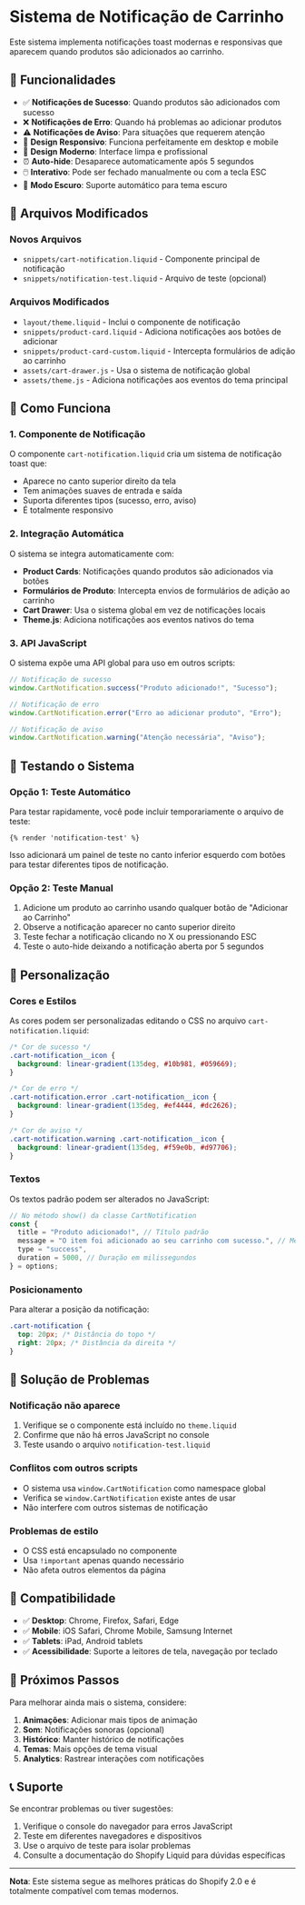 # Sistema de Notificação de Carrinho

Este sistema implementa notificações toast modernas e responsivas que aparecem quando produtos são adicionados ao carrinho.

## 🚀 Funcionalidades

- ✅ **Notificações de Sucesso**: Quando produtos são adicionados com sucesso
- ❌ **Notificações de Erro**: Quando há problemas ao adicionar produtos
- ⚠️ **Notificações de Aviso**: Para situações que requerem atenção
- 📱 **Design Responsivo**: Funciona perfeitamente em desktop e mobile
- 🎨 **Design Moderno**: Interface limpa e profissional
- ⏰ **Auto-hide**: Desaparece automaticamente após 5 segundos
- 🖱️ **Interativo**: Pode ser fechado manualmente ou com a tecla ESC
- 🌙 **Modo Escuro**: Suporte automático para tema escuro

## 📁 Arquivos Modificados

### Novos Arquivos

- `snippets/cart-notification.liquid` - Componente principal de notificação
- `snippets/notification-test.liquid` - Arquivo de teste (opcional)

### Arquivos Modificados

- `layout/theme.liquid` - Inclui o componente de notificação
- `snippets/product-card.liquid` - Adiciona notificações aos botões de adicionar
- `snippets/product-card-custom.liquid` - Intercepta formulários de adição ao carrinho
- `assets/cart-drawer.js` - Usa o sistema de notificação global
- `assets/theme.js` - Adiciona notificações aos eventos do tema principal

## 🎯 Como Funciona

### 1. Componente de Notificação

O componente `cart-notification.liquid` cria um sistema de notificação toast que:

- Aparece no canto superior direito da tela
- Tem animações suaves de entrada e saída
- Suporta diferentes tipos (sucesso, erro, aviso)
- É totalmente responsivo

### 2. Integração Automática

O sistema se integra automaticamente com:

- **Product Cards**: Notificações quando produtos são adicionados via botões
- **Formulários de Produto**: Intercepta envios de formulários de adição ao carrinho
- **Cart Drawer**: Usa o sistema global em vez de notificações locais
- **Theme.js**: Adiciona notificações aos eventos nativos do tema

### 3. API JavaScript

O sistema expõe uma API global para uso em outros scripts:

```javascript
// Notificação de sucesso
window.CartNotification.success("Produto adicionado!", "Sucesso");

// Notificação de erro
window.CartNotification.error("Erro ao adicionar produto", "Erro");

// Notificação de aviso
window.CartNotification.warning("Atenção necessária", "Aviso");
```

## 🧪 Testando o Sistema

### Opção 1: Teste Automático

Para testar rapidamente, você pode incluir temporariamente o arquivo de teste:

```liquid
{% render 'notification-test' %}
```

Isso adicionará um painel de teste no canto inferior esquerdo com botões para testar diferentes tipos de notificação.

### Opção 2: Teste Manual

1. Adicione um produto ao carrinho usando qualquer botão de "Adicionar ao Carrinho"
2. Observe a notificação aparecer no canto superior direito
3. Teste fechar a notificação clicando no X ou pressionando ESC
4. Teste o auto-hide deixando a notificação aberta por 5 segundos

## 🎨 Personalização

### Cores e Estilos

As cores podem ser personalizadas editando o CSS no arquivo `cart-notification.liquid`:

```css
/* Cor de sucesso */
.cart-notification__icon {
  background: linear-gradient(135deg, #10b981, #059669);
}

/* Cor de erro */
.cart-notification.error .cart-notification__icon {
  background: linear-gradient(135deg, #ef4444, #dc2626);
}

/* Cor de aviso */
.cart-notification.warning .cart-notification__icon {
  background: linear-gradient(135deg, #f59e0b, #d97706);
}
```

### Textos

Os textos padrão podem ser alterados no JavaScript:

```javascript
// No método show() da classe CartNotification
const {
  title = "Produto adicionado!", // Título padrão
  message = "O item foi adicionado ao seu carrinho com sucesso.", // Mensagem padrão
  type = "success",
  duration = 5000, // Duração em milissegundos
} = options;
```

### Posicionamento

Para alterar a posição da notificação:

```css
.cart-notification {
  top: 20px; /* Distância do topo */
  right: 20px; /* Distância da direita */
}
```

## 🔧 Solução de Problemas

### Notificação não aparece

1. Verifique se o componente está incluído no `theme.liquid`
2. Confirme que não há erros JavaScript no console
3. Teste usando o arquivo `notification-test.liquid`

### Conflitos com outros scripts

- O sistema usa `window.CartNotification` como namespace global
- Verifica se `window.CartNotification` existe antes de usar
- Não interfere com outros sistemas de notificação

### Problemas de estilo

- O CSS está encapsulado no componente
- Usa `!important` apenas quando necessário
- Não afeta outros elementos da página

## 📱 Compatibilidade

- ✅ **Desktop**: Chrome, Firefox, Safari, Edge
- ✅ **Mobile**: iOS Safari, Chrome Mobile, Samsung Internet
- ✅ **Tablets**: iPad, Android tablets
- ✅ **Acessibilidade**: Suporte a leitores de tela, navegação por teclado

## 🚀 Próximos Passos

Para melhorar ainda mais o sistema, considere:

1. **Animações**: Adicionar mais tipos de animação
2. **Som**: Notificações sonoras (opcional)
3. **Histórico**: Manter histórico de notificações
4. **Temas**: Mais opções de tema visual
5. **Analytics**: Rastrear interações com notificações

## 📞 Suporte

Se encontrar problemas ou tiver sugestões:

1. Verifique o console do navegador para erros JavaScript
2. Teste em diferentes navegadores e dispositivos
3. Use o arquivo de teste para isolar problemas
4. Consulte a documentação do Shopify Liquid para dúvidas específicas

---

**Nota**: Este sistema segue as melhores práticas do Shopify 2.0 e é totalmente compatível com temas modernos.

